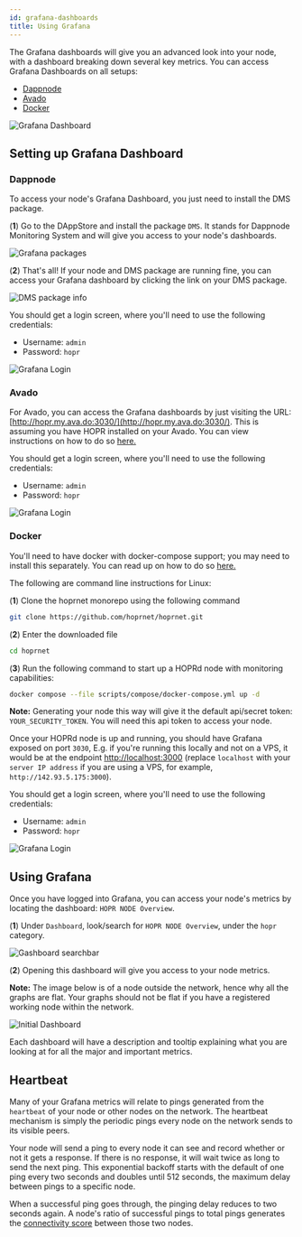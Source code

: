 ```yaml
---
id: grafana-dashboards
title: Using Grafana
---
```


The Grafana dashboards will give you an advanced look into your node, with a dashboard breaking down several key metrics. You can access Grafana Dashboards on all setups:

- [Dappnode](./grafana-dashboards.md#dappnode)
- [Avado](./grafana-dashboards.md#avado) 
- [Docker](./grafana-dashboards.md#docker)

![Grafana Dashboard](/img/node/Grafana-Dashboard.png)

## Setting up Grafana Dashboard

### Dappnode

To access your node's Grafana Dashboard, you just need to install the DMS package.

(**1**) Go to the DAppStore and install the package `DMS`. It stands for Dappnode Monitoring System and will give you access to your node's dashboards.

![Grafana packages](/img/node/Grafana-packages-edited.jpg)

(**2**) That's all! If your node and DMS package are running fine, you can access your Grafana dashboard by clicking the link on your DMS package.

![DMS package info](/img/node/Grafana-info-edited.jpg)

You should get a login screen, where you'll need to use the following credentials:

- Username: `admin`
- Password: `hopr`

![Grafana Login](/img/node/Grafana-login.png)

### Avado

For Avado, you can access the Grafana dashboards by just visiting the URL: [http://hopr.my.ava.do:3030/](http://hopr.my.ava.do:3030/). This is assuming you have HOPR installed on your Avado. You can view instructions on how to do so [here.](./using-avado.md)

You should get a login screen, where you'll need to use the following credentials:

- Username: `admin`
- Password: `hopr`

![Grafana Login](/img/node/Grafana-login.png)

### Docker

You'll need to have docker with docker-compose support; you may need to install this separately. You can read up on how to do so [here.](https://docs.docker.com/compose/install/)

The following are command line instructions for Linux:

(**1**) Clone the hoprnet monorepo using the following command

```bash
git clone https://github.com/hoprnet/hoprnet.git
```

(**2**) Enter the downloaded file 

```bash
cd hoprnet
```

(**3**) Run the following command to start up a HOPRd node with monitoring capabilities:

```bash
docker compose --file scripts/compose/docker-compose.yml up -d
```

**Note:** Generating your node this way will give it the default api/secret token: `YOUR_SECURITY_TOKEN`. You will need this api token to access your node.

Once your HOPRd node is up and running, you should have Grafana exposed on port `3030`, E.g. if you're running this locally and not on a VPS, it would be at the endpoint [http://localhost:3000](http://localhost:3000) (replace `localhost` with your `server IP address` if you are using a VPS, for example, `http://142.93.5.175:3000`).

You should get a login screen, where you'll need to use the following credentials:

- Username: `admin`
- Password: `hopr`

![Grafana Login](/img/node/Grafana-login.png)

## Using Grafana

Once you have logged into Grafana, you can access your node's metrics by locating the dashboard: `HOPR NODE Overview`.

(**1**) Under `Dashboard`, look/search for `HOPR NODE Overview`, under the `hopr` category.

![Gashboard searchbar](/img/node/Grafana-dashboard-searchbar.png)

(**2**) Opening this dashboard will give you access to your node metrics.

**Note:** The image below is of a node outside the network, hence why all the graphs are flat. Your graphs should not be flat if you have a registered working node within the network.

![Initial Dashboard](/img/node/Grafana-initial-dashboard.png)

Each dashboard will have a description and tooltip explaining what you are looking at for all the major and important metrics. 

## Heartbeat

Many of your Grafana metrics will relate to pings generated from the `heartbeat` of your node or other nodes on the network. The heartbeat mechanism is simply the periodic pings every node on the network sends to its visible peers.

Your node will send a ping to every node it can see and record whether or not it gets a response. If there is no response, it will wait twice as long to send the next ping. This exponential backoff starts with the default of one ping every two seconds and doubles until 512 seconds, the maximum delay between pings to a specific node. 

When a successful ping goes through, the pinging delay reduces to two seconds again. A node's ratio of successful pings to total pings generates the [connectivity score](./hoprd-commands.md#info) between those two nodes.